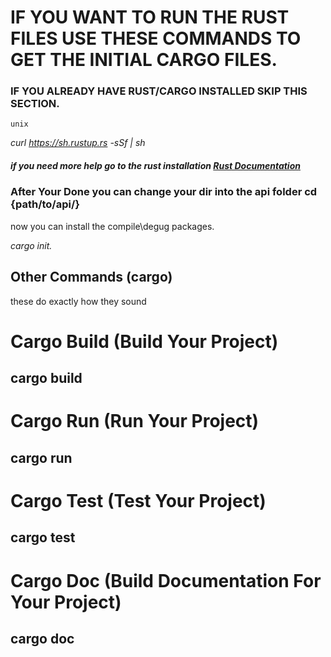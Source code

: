 # IF YOU WANT TO RUN THE RUST FILES USE THESE COMMANDS TO GET THE INITIAL CARGO FILES.

### IF YOU ALREADY HAVE RUST/CARGO INSTALLED SKIP THIS SECTION.

`unix`

*curl https://sh.rustup.rs -sSf | sh*

##### if you need more help go to the rust installation [Rust Documentation](https://www.rust-lang.org/tools/install "Rust Docs")

### After Your Done you can change your dir into the api folder cd {path/to/api/}

now you can install the compile\degug packages.

*cargo init.*



## Other Commands (cargo)

these do exactly how they sound


# Cargo Build (Build Your Project)
cargo build
---
# Cargo Run (Run Your Project)
cargo run
---
# Cargo Test (Test Your Project)
cargo test
---
# Cargo Doc (Build Documentation For Your Project)
cargo doc
---
